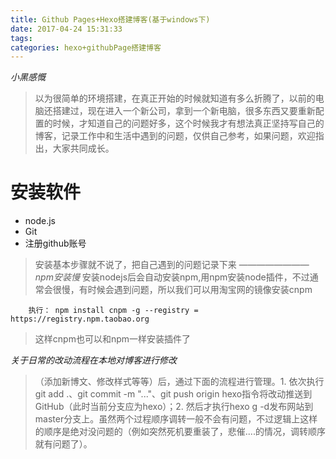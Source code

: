 ```yaml
---
title: Github Pages+Hexo搭建博客(基于windows下)
date: 2017-04-24 15:31:33
tags:
categories: hexo+githubPage搭建博客
---
```


*小黑感慨*
>以为很简单的环境搭建，在真正开始的时候就知道有多么折腾了，以前的电脑还搭建过，现在进入一个新公司，拿到一个新电脑，很多东西又要重新配置的时候，才知道自己的问题好多，这个时候我才有想法真正坚持写自己的博客，记录工作中和生活中遇到的问题，仅供自己参考，如果问题，欢迎指出，大家共同成长。

安装软件
==================
+ node.js
+ Git
+ 注册github账号

>安装基本步骤就不说了，把自己遇到的问题记录下来
————————
*npm安装慢*
> 安装nodejs后会自动安装npm,用npm安装node插件，不过通常会很慢，有时候会遇到问题，所以我们可以用淘宝网的镜像安装cnpm
>
```
    执行： npm install cnpm -g --registry = https://registry.npm.taobao.org
``` 
> 这样cnpm也可以和npm一样安装插件了
> 

*关于日常的改动流程在本地对博客进行修改*
>（添加新博文、修改样式等等）后，通过下面的流程进行管理。1. 依次执行git add .、git commit -m "..."、git push origin hexo指令将改动推送到GitHub（此时当前分支应为hexo）；2. 然后才执行hexo g -d发布网站到master分支上。虽然两个过程顺序调转一般不会有问题，不过逻辑上这样的顺序是绝对没问题的（例如突然死机要重装了，悲催....的情况，调转顺序就有问题了）。



 